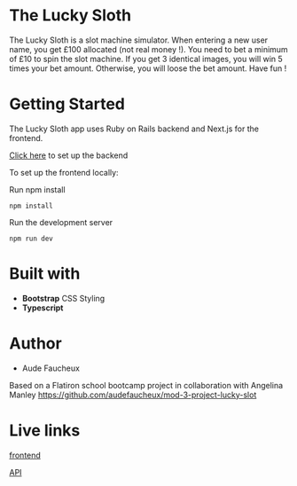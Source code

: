 # The Lucky Sloth

The Lucky Sloth is a slot machine simulator. When entering a new user name, you get £100 allocated (not real money !). You need to bet a minimum of £10 to spin the slot machine. If you get 3 identical images, you will win 5 times your bet amount. Otherwise, you will loose the bet amount.
Have fun !

# Getting Started

The Lucky Sloth app uses Ruby on Rails backend and Next.js for the frontend.

[Click here](https://github.com/audefaucheux/lucky-sloth-2-backend) to set up the backend

To set up the frontend locally:

Run npm install

```
npm install
```

Run the development server

```
npm run dev
```

# Built with

- **Bootstrap** CSS Styling
- **Typescript**

# Author

- Aude Faucheux

Based on a Flatiron school bootcamp project in collaboration with Angelina Manley https://github.com/audefaucheux/mod-3-project-lucky-slot

# Live links

[frontend](https://lucky-sloth-2-frontend.now.sh/)

[API](https://lucky-sloth-2-backend.herokuapp.com/users)
